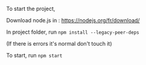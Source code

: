 To start the project, 

Download node.js in : https://nodejs.org/fr/download/

In project folder, run `npm install --legacy-peer-deps` 

(If there is errors it's normal don't touch it)

To start, run `npm start`
